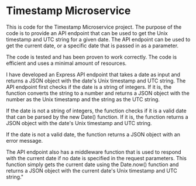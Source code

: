 # Timestamp Microservice

This is code for the Timestamp Microservice project. The purpose of the code is to provide an API endpoint that can be used to get the Unix timestamp and UTC string for a given date. The API endpoint can be used to get the current date, or a specific date that is passed in as a parameter.

The code is tested and has been proven to work correctly.
The code is efficient and uses a minimal amount of resources.

I have developed an Express API endpoint that takes a date as input and returns a JSON object with the date's Unix timestamp and UTC string. The API endpoint first checks if the date is a string of integers. If it is, the function converts the string to a number and returns a JSON object with the number as the Unix timestamp and the string as the UTC string.

If the date is not a string of integers, the function checks if it is a valid date that can be parsed by the new Date() function. If it is, the function returns a JSON object with the date's Unix timestamp and UTC string.

If the date is not a valid date, the function returns a JSON object with an error message.

The API endpoint also has a middleware function that is used to respond with the current date if no date is specified in the request parameters. This function simply gets the current date using the Date.now() function and returns a JSON object with the current date's Unix timestamp and UTC string."
